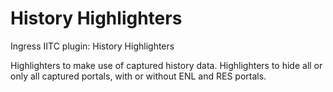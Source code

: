 # History Highlighters
Ingress IITC plugin: History Highlighters

Highlighters to make use of captured history data. Highlighters to hide all or only all captured portals, with or without ENL and RES portals.

